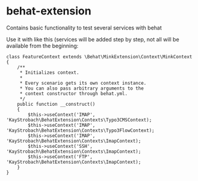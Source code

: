 # behat-extension

Contains basic functionality to test several services with behat

Use it with like this (services will be added step by step, not all will be available from the beginning:

```
class FeatureContext extends \Behat\MinkExtension\Context\MinkContext
{
    /**
     * Initializes context.
     *
     * Every scenario gets its own context instance.
     * You can also pass arbitrary arguments to the
     * context constructor through behat.yml.
     */
    public function __construct()
    {
        $this->useContext('IMAP', 'KayStrobach\BehatExtension\Contexts\Typo3CMSContext);
        $this->useContext('IMAP', 'KayStrobach\BehatExtension\Contexts\Typo3FlowContext);
        $this->useContext('IMAP', 'KayStrobach\BehatExtension\Contexts\ImapContext);
        $this->useContext('SSH', 'KayStrobach\BehatExtension\Contexts\ImapContext);
        $this->useContext('FTP', 'KayStrobach\BehatExtension\Contexts\ImapContext);
    }
}
```
